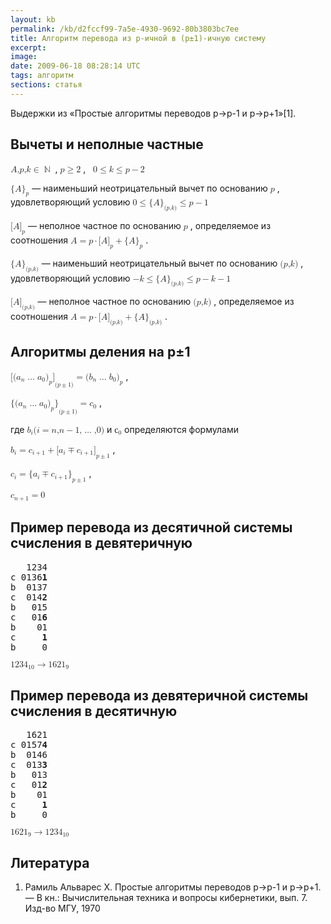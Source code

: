 ```yaml
---
layout: kb
permalink: /kb/d2fccf99-7a5e-4930-9692-80b3803bc7ee
title: Алгоритм перевода из p-ичной в (p±1)-ичную систему
excerpt:
image:
date: 2009-06-18 08:28:14 UTC
tags: алгоритм
sections: статья
---
```


<p>Выдержки из «Простые алгоритмы переводов p→p-1 и p→p+1»[1].</p>
<h2>Вычеты и неполные частные</h2>
<p> <math xmlns="http://www.w3.org/1998/Math/MathML"><mrow><mi>A</mi><mi>,</mi><mi>p</mi><mi>,</mi><mrow><mi>k</mi><mo stretchy="false">∈</mo><mo stretchy="false">ℕ</mo></mrow></mrow></math> ,  <math xmlns="http://www.w3.org/1998/Math/MathML"><mrow><mi>p</mi><mo stretchy="false">≥</mo><mn>2</mn></mrow></math> ,   <math xmlns="http://www.w3.org/1998/Math/MathML"><mrow><mrow><mn>0</mn><mo stretchy="false">≤</mo><mi>k</mi></mrow><mo stretchy="false">≤</mo><mrow><mi>p</mi><mo stretchy="false">−</mo><mn>2</mn></mrow></mrow></math> </p>
<p> <math xmlns="http://www.w3.org/1998/Math/MathML"><msub><mrow><mo stretchy="false">{</mo><mi>A</mi><mo stretchy="false">}</mo></mrow><mi>p</mi></msub></math>  — наименьший неотрицательный вычет по основанию  <math xmlns="http://www.w3.org/1998/Math/MathML"><mi>p</mi></math> , удовлетворяющий условию  <math xmlns="http://www.w3.org/1998/Math/MathML"><mrow><mrow><mn>0</mn><mo stretchy="false">≤</mo><msub><mrow><mo stretchy="false">{</mo><mi>A</mi><mo stretchy="false">}</mo></mrow><mrow><mo stretchy="false">(</mo><mrow><mi>p</mi><mi>,</mi><mi>k</mi></mrow><mo stretchy="false">)</mo></mrow></msub></mrow><mo stretchy="false">≤</mo><mrow><mi>p</mi><mo stretchy="false">−</mo><mn>1</mn></mrow></mrow></math> </p>
<p> <math xmlns="http://www.w3.org/1998/Math/MathML"><msub><mrow><mo stretchy="false">[</mo><mi>A</mi><mo stretchy="false">]</mo></mrow><mi>p</mi></msub></math> — неполное частное по основанию  <math xmlns="http://www.w3.org/1998/Math/MathML"><mi>p</mi></math> , определяемое из соотношения  <math xmlns="http://www.w3.org/1998/Math/MathML"><mrow><mi>A</mi><mo stretchy="false">=</mo><mrow><mrow><mi>p</mi><mo stretchy="false">⋅</mo><msub><mrow><mo stretchy="false">[</mo><mi>A</mi><mo stretchy="false">]</mo></mrow><mi>p</mi></msub></mrow><mo stretchy="false">+</mo><msub><mrow><mo stretchy="false">{</mo><mi>A</mi><mo stretchy="false">}</mo></mrow><mi>p</mi></msub></mrow></mrow></math> .</p>
<p> <math xmlns="http://www.w3.org/1998/Math/MathML"><msub><mrow><mo stretchy="false">{</mo><mi>A</mi><mo stretchy="false">}</mo></mrow><mrow><mo stretchy="false">(</mo><mrow><mi>p</mi><mi>,</mi><mi>k</mi></mrow><mo stretchy="false">)</mo></mrow></msub></math>  — наименьший неотрицательный вычет по основанию  <math xmlns="http://www.w3.org/1998/Math/MathML"><mrow><mo stretchy="false">(</mo><mrow><mi>p</mi><mi>,</mi><mi>k</mi></mrow><mo stretchy="false">)</mo></mrow></math> , удовлетворяющий условию  <math xmlns="http://www.w3.org/1998/Math/MathML"><mrow><mrow><mrow><mo stretchy="false">−</mo><mi>k</mi></mrow><mo stretchy="false">≤</mo><msub><mrow><mo stretchy="false">{</mo><mi>A</mi><mo stretchy="false">}</mo></mrow><mrow><mo stretchy="false">(</mo><mrow><mi>p</mi><mi>,</mi><mi>k</mi></mrow><mo stretchy="false">)</mo></mrow></msub></mrow><mo stretchy="false">≤</mo><mrow><mrow><mi>p</mi><mo stretchy="false">−</mo><mi>k</mi></mrow><mo stretchy="false">−</mo><mn>1</mn></mrow></mrow></math> </p>
<p> <math xmlns="http://www.w3.org/1998/Math/MathML"><msub><mrow><mo stretchy="false">[</mo><mi>A</mi><mo stretchy="false">]</mo></mrow><mrow><mo stretchy="false">(</mo><mrow><mi>p</mi><mi>,</mi><mi>k</mi></mrow><mo stretchy="false">)</mo></mrow></msub></math> — неполное частное по основанию  <math xmlns="http://www.w3.org/1998/Math/MathML"><mrow><mo stretchy="false">(</mo><mrow><mi>p</mi><mi>,</mi><mi>k</mi></mrow><mo stretchy="false">)</mo></mrow></math> , определяемое из соотношения  <math xmlns="http://www.w3.org/1998/Math/MathML"><mrow><mi>A</mi><mo stretchy="false">=</mo><mrow><mrow><mi>p</mi><mo stretchy="false">⋅</mo><msub><mrow><mo stretchy="false">[</mo><mi>A</mi><mo stretchy="false">]</mo></mrow><mrow><mo stretchy="false">(</mo><mrow><mi>p</mi><mi>,</mi><mi>k</mi></mrow><mo stretchy="false">)</mo></mrow></msub></mrow><mo stretchy="false">+</mo><msub><mrow><mo stretchy="false">{</mo><mi>A</mi><mo stretchy="false">}</mo></mrow><mrow><mo stretchy="false">(</mo><mrow><mi>p</mi><mi>,</mi><mi>k</mi></mrow><mo stretchy="false">)</mo></mrow></msub></mrow></mrow></math> .</p>
<h2>Алгоритмы деления на p±1</h2>
<p>
   <math xmlns="http://www.w3.org/1998/Math/MathML"><mrow><msub><mrow><mo stretchy="false">[</mo><msub><mrow><mo stretchy="false">(</mo><mrow><msub><mi>a</mi><mi>n</mi></msub><mo stretchy="false">…</mo><msub><mi>a</mi><mn>0</mn></msub></mrow><mo stretchy="false">)</mo></mrow><mi>p</mi></msub><mo stretchy="false">]</mo></mrow><mrow><mo stretchy="false">(</mo><mrow><mi>p</mi><mo stretchy="false">±</mo><mn>1</mn></mrow><mo stretchy="false">)</mo></mrow></msub><mo stretchy="false">=</mo><msub><mrow><mo stretchy="false">(</mo><mrow><msub><mi>b</mi><mi>n</mi></msub><mo stretchy="false">…</mo><msub><mi>b</mi><mn>0</mn></msub></mrow><mo stretchy="false">)</mo></mrow><mi>p</mi></msub></mrow></math>
  ,
</p>
<p>
   <math xmlns="http://www.w3.org/1998/Math/MathML"><mrow><msub><mrow><mo stretchy="false">{</mo><msub><mrow><mo stretchy="false">(</mo><mrow><msub><mi>a</mi><mi>n</mi></msub><mo stretchy="false">…</mo><msub><mi>a</mi><mn>0</mn></msub></mrow><mo stretchy="false">)</mo></mrow><mi>p</mi></msub><mo stretchy="false">}</mo></mrow><mrow><mo stretchy="false">(</mo><mrow><mi>p</mi><mo stretchy="false">±</mo><mn>1</mn></mrow><mo stretchy="false">)</mo></mrow></msub><mo stretchy="false">=</mo><msub><mi>c</mi><mn>0</mn></msub></mrow></math>
  ,
</p>
<p>
  где
   <math xmlns="http://www.w3.org/1998/Math/MathML"><mrow><msub><mi>b</mi><mi>i</mi></msub><mrow><mo stretchy="false">(</mo><mrow><mrow><mi>i</mi><mo stretchy="false">=</mo><mi>n</mi></mrow><mi>,</mi><mrow><mi>n</mi><mo stretchy="false">−</mo><mn>1,</mn></mrow><mo stretchy="false">…</mo><mi>,</mi><mn>0</mn></mrow><mo stretchy="false">)</mo></mrow></mrow></math>
  и
   <math xmlns="http://www.w3.org/1998/Math/MathML"><msub><mi>с</mi><mn>0</mn></msub></math>
  определяются формулами
</p>
<p>
   <math xmlns="http://www.w3.org/1998/Math/MathML"><mrow><msub><mi>b</mi><mi>i</mi></msub><mo stretchy="false">=</mo><mrow><msub><mi>c</mi><mrow><mi>i</mi><mo stretchy="false">+</mo><mn>1</mn></mrow></msub><mo stretchy="false">+</mo><msub><mrow><mo stretchy="false">[</mo><mrow><msub><mi>a</mi><mi>i</mi></msub><mo stretchy="false">∓</mo><msub><mi>c</mi><mrow><mi>i</mi><mo stretchy="false">+</mo><mn>1</mn></mrow></msub></mrow><mo stretchy="false">]</mo></mrow><mrow><mi>p</mi><mo stretchy="false">±</mo><mn>1</mn></mrow></msub></mrow></mrow></math>
  ,
</p>
<p>
   <math xmlns="http://www.w3.org/1998/Math/MathML"><mrow><msub><mi>c</mi><mi>i</mi></msub><mo stretchy="false">=</mo><msub><mrow><mo stretchy="false">{</mo><mrow><msub><mi>a</mi><mi>i</mi></msub><mo stretchy="false">∓</mo><msub><mi>c</mi><mrow><mi>i</mi><mo stretchy="false">+</mo><mn>1</mn></mrow></msub></mrow><mo stretchy="false">}</mo></mrow><mrow><mi>p</mi><mo stretchy="false">±</mo><mn>1</mn></mrow></msub></mrow></math>
  ,
</p>
<p> <math xmlns="http://www.w3.org/1998/Math/MathML"><mrow><msub><mi>c</mi><mrow><mi>n</mi><mo stretchy="false">+</mo><mn>1</mn></mrow></msub><mo stretchy="false">=</mo><mn>0</mn></mrow></math> </p>
<h2>Пример перевода из десятичной системы счисления в девятеричную</h2>
<pre>
   1234
c 0136<strong>1</strong>
b  0137
c  014<strong>2</strong>
b   015
c   01<strong>6</strong>
b    01
c     <strong>1</strong>
b     0
</pre>
<p><math xmlns="http://www.w3.org/1998/Math/MathML"><mrow><msub><mn>1234</mn><mn>10</mn></msub><mo stretchy="false">→</mo><msub><mn>1621</mn><mn>9</mn></msub></mrow></math></p>
<h2>Пример перевода из девятеричной системы счисления в десятичную</h2>
<pre>
   1621
c 0157<strong>4</strong>
b  0146
c  013<strong>3</strong>
b   013
c   01<strong>2</strong>
b    01
c     <strong>1</strong>
b     0
</pre>
<p><math xmlns="http://www.w3.org/1998/Math/MathML"><mrow><msub><mn>1621</mn><mn>9</mn></msub><mo stretchy="false">→</mo><msub><mn>1234</mn><mn>10</mn></msub></mrow></math> </p>

<h2>Литература</h2>
<ol>
<li>Рамиль Альварес Х. Простые алгоритмы переводов p→p-1 и p→p+1. — В кн.: Вычислительная техника и вопросы кибернетики, вып. 7. Изд-во МГУ, 1970</li>
</ol>
